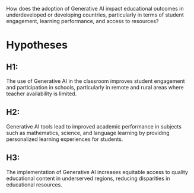How does the adoption of Generative AI impact educational outcomes in underdeveloped or developing countries, particularly in terms of student engagement, learning performance, and access to resources? </br>
# Hypotheses
## H1: 
The use of Generative AI in the classroom improves student engagement and participation in schools, particularly in remote and rural areas where teacher availability is limited.</br>
## H2: 
Generative AI tools lead to improved academic performance in subjects such as mathematics, science, and language learning by providing personalized learning experiences for students.</br>
## H3: 
The implementation of Generative AI increases equitable access to quality educational content in underserved regions, reducing disparities in educational resources.</br>
